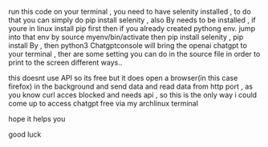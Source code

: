 run this code on your terminal , you need to have selenity installed , to do that you can simply do pip install selenity , also By needs to be installed , if youre in linux install pip first  then if  you 
already created pythong env. jump into that env by source myenv/bin/activate
then pip install selenity , pip install By  , 
then python3 Chatgptconsole will bring the openai chatgpt to your terminal , ther are some setting you can do in the source file in order to print to the screen different ways..


this doesnt use API so its free but it does open a browser(in this case firefox) in the background and send data and read data from http port , 
as you know curl acces blocked and needs api , so this is the only way i could come up to access chatgpt free via my archlinux terminal

hope it helps you

good luck 
